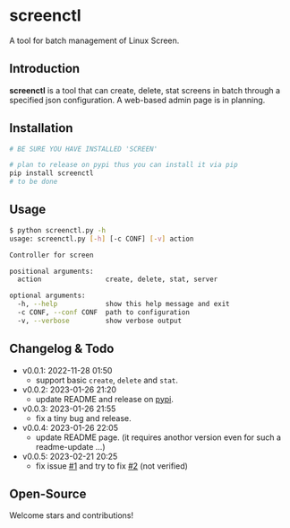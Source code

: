 # screenctl
A tool for batch management of Linux Screen.

## Introduction
**screenctl** is a tool that can create, delete, stat screens in batch through a specified json configuration. A web-based admin page is in planning.

## Installation

```bash
# BE SURE YOU HAVE INSTALLED 'SCREEN'

# plan to release on pypi thus you can install it via pip
pip install screenctl
# to be done
```

## Usage

```bash
$ python screenctl.py -h
usage: screenctl.py [-h] [-c CONF] [-v] action

Controller for screen

positional arguments:
  action                create, delete, stat, server

optional arguments:
  -h, --help            show this help message and exit
  -c CONF, --conf CONF  path to configuration
  -v, --verbose         show verbose output
```

## Changelog & Todo

- v0.0.1: 2022-11-28 01:50
    - support basic `create`, `delete` and `stat`.
- v0.0.2: 2023-01-26 21:20
    - update README and release on [pypi](https://pypi.org/project/screenctl/).
- v0.0.3: 2023-01-26 21:55
    - fix a tiny bug and release.  
- v0.0.4: 2023-01-26 22:05
    - update README page. (it requires anothor version even for such a readme-update ...)
- v0.0.5: 2023-02-21 20:25
    - fix issue [#1](https://github.com/QGrain/screenctl/issues/1) and try to fix [#2](https://github.com/QGrain/screenctl/issues/2) (not verified)

## Open-Source

Welcome stars and contributions!